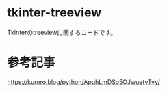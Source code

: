 # tkinter-treeview
Tkinterのtreeviewに関するコードです。

# 参考記事
https://kuroro.blog/python/ApqhLmDSo5OJwuetvTvy/
